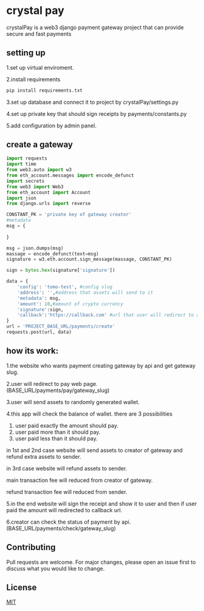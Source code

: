 # crystal pay

crystalPay is a web3 django payment gateway project that can provide secure and fast payments

## setting up
1.set up virtual enviroment.

2.install requirements
```bash
pip install requirements.txt
```

3.set up database and connect it to project by crystalPay/settings.py

4.set up private key that should sign receipts by payments/constants.py

5.add configuration by admin panel.

## create a gateway

```python
import requests
import time
from web3.auto import w3
from eth_account.messages import encode_defunct
import secrets
from web3 import Web3
from eth_account import Account
import json
from django.urls import reverse

CONSTANT_PK = 'private key of gateway creator'
#metadata
msg = {
    
}

msg = json.dumps(msg)
massage = encode_defunct(text=msg)
signature = w3.eth.account.sign_message(massage, CONSTANT_PK)

sign = bytes.hex(signature['signature'])

data = {
    'config': 'tomo-test', #config slug
    'address': '',#address that assets will send to it
    'metadata': msg,
    'amount': 10,#amount of crypto currency
    'signature':sign,
    'callback':'https://callback.com' #url that user will redirect to after paying the gateway.
}
url = 'PROJECT_BASE_URL/payments/create'
requests.post(url, data)
```


## how its work:

1.the website who wants payment creating gateway by api and get gateway slug.

2.user will redirect to pay web page.(BASE_URL/payments/pay/gateway_slug)

3.user will send assets  to randomly generated wallet.

4.this app will check the balance of wallet. there are 3 possibilities

1. user paid exactly the amount should pay.
2. user paid more than it should pay.
3. user paid less than it should pay.

in 1st and 2nd case website will send assets to creator of gateway and refund extra assets to sender.

in 3rd case website will refund assets to sender.

main transaction fee will reduced from creator of gateway.

refund transaction fee will reduced from sender.

5.in the end website will sign the receipt and show it to user and then if user paid the amount will redirected to callback url.

6.creator can check the status of payment by api.(BASE_URL/payments/check/gateway_slug)



## Contributing
Pull requests are welcome. For major changes, please open an issue first to discuss what you would like to change.



## License
[MIT](https://choosealicense.com/licenses/mit/)
